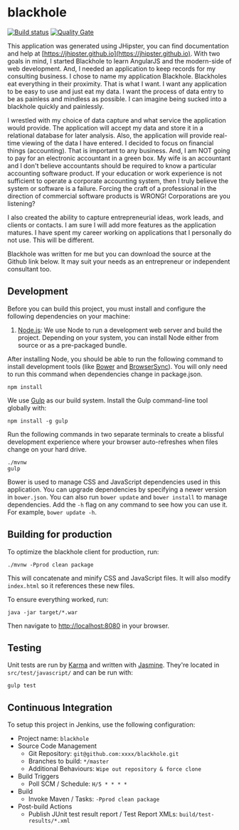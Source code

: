 # blackhole

[![Build status](https://travis-ci.org/dlwhitehurst/blackhole.svg?branch=master)](https://travis-ci.org/dlwhitehurst/blackhole) [![Quality Gate](https://sonarqube.com/api/badges/gate?key=test:blackhole)](https://sonarqube.com/dashboard/index/test:blackhole)

This application was generated using JHipster, you can find documentation and help at [https://jhipster.github.io](https://jhipster.github.io).
With two goals in mind, I started Blackhole to learn AngularJS and the modern-side of web development. And, I needed an application to keep
records for my consulting business. I chose to name my application Blackhole. Blackholes eat everything in their proximity. That is what I want.
I want any application to be easy to use and just eat my data. I want the process of data entry to be as painless and mindless as possible. I can
imagine being sucked into a blackhole quickly and painlessly.

I wrestled with my choice of data capture and what service the application would provide. The application will accept my data and store it in a
relational database for later analysis. Also, the application will provide real-time viewing of the data I have entered. I decided to focus on
financial things (accounting). That is important to any business. And, I am NOT going to pay for an electronic accountant in a green box. My wife
is an accountant and I don't believe accountants should be required to know a particular accounting software product. If your education or work
experience is not sufficient to operate a corporate accounting system, then I truly believe the system or software is a failure. Forcing the craft
of a professional in the direction of commercial software products is WRONG! Corporations are you listening?

I also created the ability to capture entrepreneurial ideas, work leads, and clients or contacts. I am sure I will add more features as the
application matures. I have spent my career working on applications that I personally do not use. This will be different.

Blackhole was written for me but you can download the source at the Github link below. It may suit your needs as an entrepreneur or independent
consultant too.

## Development

Before you can build this project, you must install and configure the following dependencies on your machine:

1. [Node.js][]: We use Node to run a development web server and build the project.
   Depending on your system, you can install Node either from source or as a pre-packaged bundle.

After installing Node, you should be able to run the following command to install development tools (like
[Bower][] and [BrowserSync][]). You will only need to run this command when dependencies change in package.json.

    npm install

We use [Gulp][] as our build system. Install the Gulp command-line tool globally with:

    npm install -g gulp

Run the following commands in two separate terminals to create a blissful development experience where your browser
auto-refreshes when files change on your hard drive.

    ./mvnw
    gulp

Bower is used to manage CSS and JavaScript dependencies used in this application. You can upgrade dependencies by
specifying a newer version in `bower.json`. You can also run `bower update` and `bower install` to manage dependencies.
Add the `-h` flag on any command to see how you can use it. For example, `bower update -h`.


## Building for production

To optimize the blackhole client for production, run:

    ./mvnw -Pprod clean package

This will concatenate and minify CSS and JavaScript files. It will also modify `index.html` so it references
these new files.

To ensure everything worked, run:

    java -jar target/*.war

Then navigate to [http://localhost:8080](http://localhost:8080) in your browser.

## Testing

Unit tests are run by [Karma][] and written with [Jasmine][]. They're located in `src/test/javascript/` and can be run with:

    gulp test



## Continuous Integration

To setup this project in Jenkins, use the following configuration:

* Project name: `blackhole`
* Source Code Management
    * Git Repository: `git@github.com:xxxx/blackhole.git`
    * Branches to build: `*/master`
    * Additional Behaviours: `Wipe out repository & force clone`
* Build Triggers
    * Poll SCM / Schedule: `H/5 * * * *`
* Build
    * Invoke Maven / Tasks: `-Pprod clean package`
* Post-build Actions
    * Publish JUnit test result report / Test Report XMLs: `build/test-results/*.xml`

[JHipster]: https://jhipster.github.io/
[Node.js]: https://nodejs.org/
[Bower]: http://bower.io/
[Gulp]: http://gulpjs.com/
[BrowserSync]: http://www.browsersync.io/
[Karma]: http://karma-runner.github.io/
[Jasmine]: http://jasmine.github.io/2.0/introduction.html
[Protractor]: https://angular.github.io/protractor/
